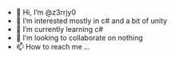 - 👋 Hi, I’m @z3rrjy0
- 👀 I’m interested mostly in c# and a bit of unity
- 🌱 I’m currently learning c#
- 💞️ I’m looking to collaborate on nothing
- 📫 How to reach me ...

<!---
z3rrjy0/z3rrjy0 is a ✨ special ✨ repository because its `README.md` (this file) appears on your GitHub profile.
You can click the Preview link to take a look at your changes.
--->
